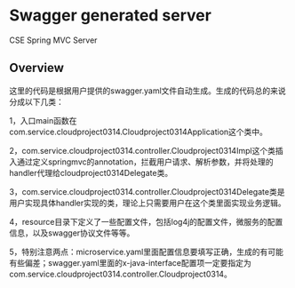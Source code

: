 # Swagger generated server

CSE Spring MVC Server


## Overview
这里的代码是根据用户提供的swagger.yaml文件自动生成。生成的代码总的来说分成以下几类：

1，入口main函数在com.service.cloudproject0314.Cloudproject0314Application这个类中。

2，com.service.cloudproject0314.controller.Cloudproject0314Impl这个类插入通过定义springmvc的annotation，拦截用户请求、解析参数，并将处理的handler代理给cloudproject0314Delegate类。

3，com.service.cloudproject0314.controller.Cloudproject0314Delegate类是用户实现具体handler实现的类，理论上只需要用户在这个类里面实现业务逻辑。


4，resource目录下定义了一些配置文件，包括log4j的配置文件，微服务的配置信息，以及swagger协议文件等等。

5，特别注意两点：microservice.yaml里面配置信息要填写正确，生成的有可能有些偏差；swagger.yaml里面的x-java-interface配置项一定要指定为com.service.cloudproject0314.controller.Cloudproject0314。
